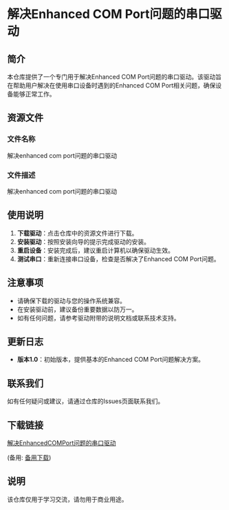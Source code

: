 # 解决Enhanced COM Port问题的串口驱动

## 简介

本仓库提供了一个专门用于解决Enhanced COM Port问题的串口驱动。该驱动旨在帮助用户解决在使用串口设备时遇到的Enhanced COM Port相关问题，确保设备能够正常工作。

## 资源文件

### 文件名称
解决enhanced com port问题的串口驱动

### 文件描述
解决enhanced com port问题的串口驱动

## 使用说明

1. **下载驱动**：点击仓库中的资源文件进行下载。
2. **安装驱动**：按照安装向导的提示完成驱动的安装。
3. **重启设备**：安装完成后，建议重启计算机以确保驱动生效。
4. **测试串口**：重新连接串口设备，检查是否解决了Enhanced COM Port问题。

## 注意事项

- 请确保下载的驱动与您的操作系统兼容。
- 在安装驱动前，建议备份重要数据以防万一。
- 如有任何问题，请参考驱动附带的说明文档或联系技术支持。

## 更新日志

- **版本1.0**：初始版本，提供基本的Enhanced COM Port问题解决方案。

## 联系我们

如有任何疑问或建议，请通过仓库的Issues页面联系我们。

## 下载链接
[解决EnhancedCOMPort问题的串口驱动](https://pan.quark.cn/s/84374006a0a0) 

(备用: [备用下载](https://pan.baidu.com/s/1o0ovSzrFrcDVXgdB_5frGw?pwd=1234))

## 说明

该仓库仅用于学习交流，请勿用于商业用途。
